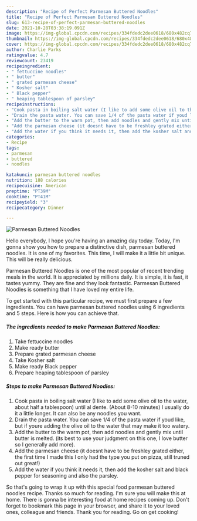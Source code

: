 ```yaml
---
description: "Recipe of Perfect Parmesan Buttered Noodles"
title: "Recipe of Perfect Parmesan Buttered Noodles"
slug: 613-recipe-of-perfect-parmesan-buttered-noodles
date: 2021-10-28T03:38:19.091Z
image: https://img-global.cpcdn.com/recipes/334fdedc2dee0618/680x482cq70/parmesan-buttered-noodles-recipe-main-photo.jpg
thumbnail: https://img-global.cpcdn.com/recipes/334fdedc2dee0618/680x482cq70/parmesan-buttered-noodles-recipe-main-photo.jpg
cover: https://img-global.cpcdn.com/recipes/334fdedc2dee0618/680x482cq70/parmesan-buttered-noodles-recipe-main-photo.jpg
author: Charlie Parks
ratingvalue: 4.7
reviewcount: 23419
recipeingredient:
- " fettuccine noodles"
- " butter"
- " grated parmesan cheese"
- " Kosher salt"
- " Black pepper"
- " heaping tablespoon of parsley"
recipeinstructions:
- "Cook pasta in boiling salt water (I like to add some olive oil to the water, about half a tablespoon) until al dente. (About 8-10 minutes) I usually do it a little  longer. It can also be any noodles you want."
- "Drain the pasta water. You can save 1/4 of the pasta water if youd like, but if youre adding the olive oil to the water that may make it too watery."
- "Add the butter to the warm pot, then add noodles and gently mix until butter is melted. (its best to use your judgment on this one, I love butter so I generally add more)."
- "Add the parmesan cheese (it doesnt have to be freshley grated either, the first time I made this I only had the type you put on pizza, still truned out great!)"
- "Add the water if you think it needs it, then add the kosher salt and black pepper for seasoning and also the parsley."
categories:
- Recipe
tags:
- parmesan
- buttered
- noodles

katakunci: parmesan buttered noodles 
nutrition: 188 calories
recipecuisine: American
preptime: "PT39M"
cooktime: "PT41M"
recipeyield: "3"
recipecategory: Dinner

---
```



![Parmesan Buttered Noodles](https://img-global.cpcdn.com/recipes/334fdedc2dee0618/680x482cq70/parmesan-buttered-noodles-recipe-main-photo.jpg)

Hello everybody, I hope you're having an amazing day today. Today, I'm gonna show you how to prepare a distinctive dish, parmesan buttered noodles. It is one of my favorites. This time, I will make it a little bit unique. This will be really delicious.



Parmesan Buttered Noodles is one of the most popular of recent trending meals in the world. It is appreciated by millions daily. It is simple, it is fast, it tastes yummy. They are fine and they look fantastic. Parmesan Buttered Noodles is something that I have loved my entire life.


To get started with this particular recipe, we must first prepare a few ingredients. You can have parmesan buttered noodles using 6 ingredients and 5 steps. Here is how you can achieve that.

<!--inarticleads1-->

##### The ingredients needed to make Parmesan Buttered Noodles:

1. Take  fettuccine noodles
1. Make ready  butter
1. Prepare  grated parmesan cheese
1. Take  Kosher salt
1. Make ready  Black pepper
1. Prepare  heaping tablespoon of parsley




<!--inarticleads2-->

##### Steps to make Parmesan Buttered Noodles:

1. Cook pasta in boiling salt water (I like to add some olive oil to the water, about half a tablespoon) until al dente. (About 8-10 minutes) I usually do it a little  longer. It can also be any noodles you want.
1. Drain the pasta water. You can save 1/4 of the pasta water if youd like, but if youre adding the olive oil to the water that may make it too watery.
1. Add the butter to the warm pot, then add noodles and gently mix until butter is melted. (its best to use your judgment on this one, I love butter so I generally add more).
1. Add the parmesan cheese (it doesnt have to be freshley grated either, the first time I made this I only had the type you put on pizza, still truned out great!)
1. Add the water if you think it needs it, then add the kosher salt and black pepper for seasoning and also the parsley.




So that's going to wrap it up with this special food parmesan buttered noodles recipe. Thanks so much for reading. I'm sure you will make this at home. There is gonna be interesting food at home recipes coming up. Don't forget to bookmark this page in your browser, and share it to your loved ones, colleague and friends. Thank you for reading. Go on get cooking!
